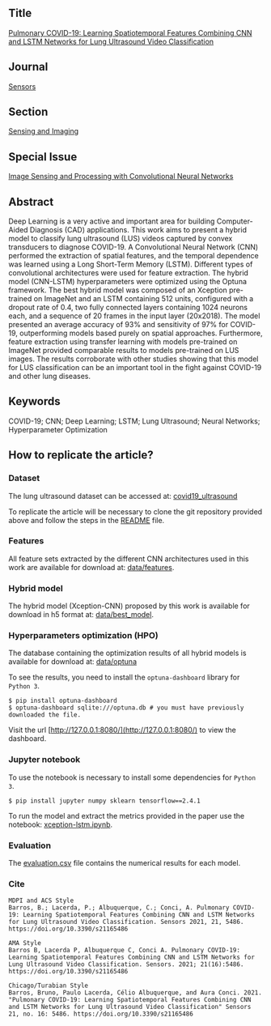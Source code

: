 ## Title

[Pulmonary COVID-19: Learning Spatiotemporal Features Combining CNN and LSTM Networks for Lung Ultrasound Video Classification](https://www.mdpi.com/1424-8220/21/16/5486)

## Journal

[Sensors](https://www.mdpi.com/journal/sensors)

## Section

[Sensing and Imaging](https://www.mdpi.com/journal/sensors/sections/sensing_imaging)

## Special Issue

[Image Sensing and Processing with Convolutional Neural Networks](https://www.mdpi.com/journal/sensors/special_issues/Image_Sensing_Processing)

## Abstract

Deep Learning is a very active and important area for building Computer-Aided Diagnosis (CAD) applications. This work aims to present a hybrid model to classify lung ultrasound (LUS) videos captured by convex transducers to diagnose COVID-19. A Convolutional Neural Network (CNN) performed the extraction of spatial features, and the temporal dependence was learned using a Long Short-Term Memory (LSTM). Different types of convolutional architectures were used for feature extraction. The hybrid model (CNN-LSTM) hyperparameters were optimized using the Optuna framework. The best hybrid model was composed of an Xception pre-trained on ImageNet and an LSTM containing 512 units, configured with a dropout rate of 0.4, two fully connected layers containing 1024 neurons each, and a sequence of 20 frames in the input layer (20x2018). The model presented an average accuracy of 93% and sensitivity of 97% for COVID-19, outperforming models based purely on spatial approaches. Furthermore, feature extraction using transfer learning with models pre-trained on ImageNet provided comparable results to models pre-trained on LUS images. The results corroborate with other studies showing that this model for LUS classification can be an important tool in the fight against COVID-19 and other lung diseases.

## Keywords

COVID-19; CNN; Deep Learning; LSTM; Lung Ultrasound; Neural Networks; Hyperparameter Optimization

## How to replicate the article?

### Dataset

The lung ultrasound dataset can be accessed at: [covid19_ultrasound](https://github.com/jannisborn/covid19_ultrasound/tree/9e254a140b4faa2c200b8bb5cee2347b7198fbef)

To replicate the article will be necessary to clone the git repository provided above and follow the steps in the [README](https://github.com/jannisborn/covid19_ultrasound/blob/9e254a140b4faa2c200b8bb5cee2347b7198fbef/data/README.md) file.

### Features

All feature sets extracted by the different CNN architectures used in this work are available for download at: [data/features](https://drive.google.com/drive/folders/1dlkpyQ2RrkCi1g8CfZsXYzxqL4X6XFJU?usp=sharing).

### Hybrid model

The hybrid model (Xception-CNN) proposed by this work is available for download in h5 format at: [data/best_model](https://drive.google.com/drive/folders/1dlkpyQ2RrkCi1g8CfZsXYzxqL4X6XFJU?usp=sharing).

### Hyperparameters optimization (HPO)

The database containing the optimization results of all hybrid models is available for download at: [data/optuna](https://drive.google.com/drive/folders/1dlkpyQ2RrkCi1g8CfZsXYzxqL4X6XFJU?usp=sharing)

To see the results, you need to install the `optuna-dashboard` library for `Python 3`.

    $ pip install optuna-dashboard
    $ optuna-dashboard sqlite:///optuna.db # you must have previously downloaded the file.
    
Visit the url [http://127.0.0.1:8080/](http://127.0.0.1:8080/) to view the dashboard.

### Jupyter notebook

To use the notebook is necessary to install some dependencies for `Python 3`.

    $ pip install jupyter numpy sklearn tensorflow==2.4.1

To run the model and extract the metrics provided in the paper use the notebook: [xception-lstm.ipynb](xception-lstm.ipynb).

### Evaluation

The [evaluation.csv](evaluation.csv) file contains the numerical results for each model.

### Cite

	MDPI and ACS Style
	Barros, B.; Lacerda, P.; Albuquerque, C.; Conci, A. Pulmonary COVID-19: Learning Spatiotemporal Features Combining CNN and LSTM Networks for Lung Ultrasound Video Classification. Sensors 2021, 21, 5486. https://doi.org/10.3390/s21165486

	AMA Style
	Barros B, Lacerda P, Albuquerque C, Conci A. Pulmonary COVID-19: Learning Spatiotemporal Features Combining CNN and LSTM Networks for Lung Ultrasound Video Classification. Sensors. 2021; 21(16):5486. https://doi.org/10.3390/s21165486

	Chicago/Turabian Style
	Barros, Bruno, Paulo Lacerda, Célio Albuquerque, and Aura Conci. 2021. "Pulmonary COVID-19: Learning Spatiotemporal Features Combining CNN and LSTM Networks for Lung Ultrasound Video Classification" Sensors 21, no. 16: 5486. https://doi.org/10.3390/s21165486

